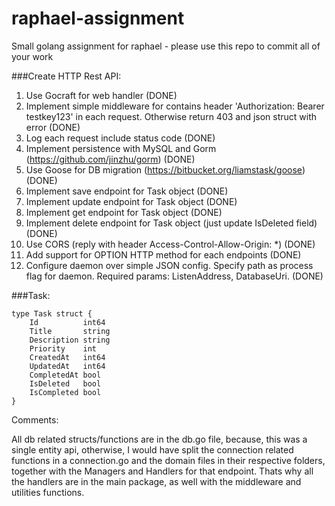 # raphael-assignment
Small golang assignment for raphael - please use this repo to commit all of your work

###Create HTTP Rest API:
1. Use Gocraft for web handler (DONE)
2. Implement simple middleware for contains header 'Authorization: Bearer testkey123' in each request. Otherwise return 403 and json struct with error (DONE)
3. Log each request include status code (DONE)
4. Implement persistence with MySQL and Gorm (https://github.com/jinzhu/gorm) (DONE)
5. Use Goose for DB migration (https://bitbucket.org/liamstask/goose) (DONE)
6. Implement save endpoint for Task object (DONE)
7. Implement update endpoint for Task object (DONE)
8. Implement get endpoint for Task object (DONE)
9. Implement delete endpoint for Task object (just update IsDeleted field)  (DONE)
10. Use CORS (reply with header Access-Control-Allow-Origin: *) (DONE)
11. Add support for OPTION HTTP method for each endpoints  (DONE)
12. Configure daemon over simple JSON config. Specify path as process flag for daemon. Required params: ListenAddress, DatabaseUri. (DONE)


###Task:
```
type Task struct {
    Id          int64
    Title       string
    Description string
    Priority    int
    CreatedAt   int64
    UpdatedAt   int64
    CompletedAt bool
    IsDeleted   bool
    IsCompleted bool
}
```

Comments: 

All db related structs/functions are in the db.go file, because, this was a single entity api, otherwise, I would have split the connection related functions in a connection.go and the domain files in their respective folders, together with the Managers and Handlers for that endpoint. Thats why all the handlers are in the main package, as well with the middleware and utilities functions. 
